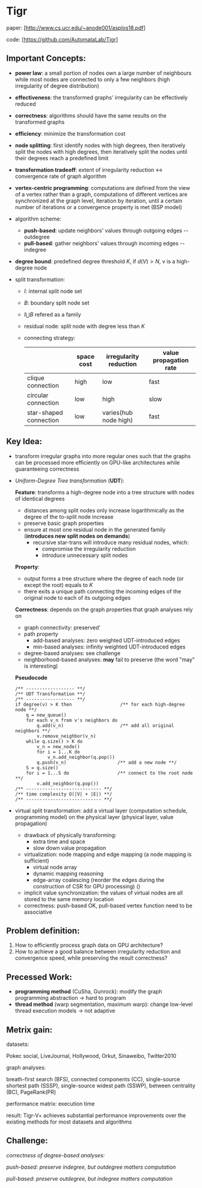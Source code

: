 # Tigr

paper: [<http://www.cs.ucr.edu/~anode001/asplos18.pdf>]

code: [<https://github.com/AutomataLab/Tigr>]

## Important Concepts:

*   **power law**: a small portion of nodes own a large number of neighbours while most nodes are connected to only a few neighbors (high irregularity of degree distribution)

*   **effectiveness**: the transformed graphs' irregularity can be effectively reduced

*   **correctness**: algorithms should have the same results on the transformed graphs

*   **efficiency**: minimize the transformation cost

*   **node splitting**: first identify nodes with high degrees, then iteratively split the nodes with high degrees, then iteratively split the nodes until their degrees reach a predefined limit

*   **transformation tradeoff**: extent of irregularity reduction <-> convergence rate of graph algorithm

*   **vertex-centric programming**: computations are defined from the view of a vertex rather than a graph, computations of different vertices are synchronized at the graph level, iteration by iteration, until a certain number of iterations or a convergence property is met (BSP model)

*   algorithm scheme:

    *    **push-based**: update neighbors' values through outgoing edges -- outdegree
    *    **pull-based**: gather neighbors' values through incoming edges -- indegree

*   **degree bound**: predefined degree threshold $K$, if $d(V) \gt N$, v is a high-degree node

*   split transformation:

    *   $I$: internal split node set

    *   $B$: boundary split node set

    *   $I \bigcup B$ refered as a family

    *   residual node: split node with degree less than $K$

    *   connecting strategy:

        |                        | space cost | irregularity reduction | value propagation rate |
        | ---------------------- | ---------- | ---------------------- | ---------------------- |
        | clique connection      | high       | low                    | fast                   |
        | circular connection    | low        | high                   | slow                   |
        | star-shaped connection | low        | varies(hub node high)  | fast                   |

## Key Idea:

*   transform irregular graphs into more regular ones such that the graphs can be processed more efficiently on GPU-like architectures while guaranteeing correctness

*   *Uniform-Degree Tree transformation* (**UDT**):

    **Feature**: transforms a high-degree node into a tree structure with nodes of identical degrees

    *   distances among split nodes only increase logarithmically as the degree of the to-split node increase
    *   preserve basic graph properties
    *   ensure at most one residual node in the generated family (**introduces new split nodes on demands**)
        *   recursive star-trans will introduce many residual nodes, which:
            *   compromise the irregularity reduction
            *   introduce unnecessary split nodes

    **Property**:

    *   output forms a tree structure where the degree of each node (or except the root) equals to $K$
    *   there exits a unique path connecting the incoming edges of the original node to each of its outgoing edges

    **Correctness**: depends on the graph properties that graph analyses rely on

    *   graph connectivity: preserved'
    *   path property
        *   add-based analyses: zero weighted UDT-introduced edges
        *   min-based analyses: infinity weighted UDT-introduced edges
    *   degree-based analyses: see challenge
    *   neighborhood-based analyses: **may** fail to preserve (the word "may" is interesting)

    **Pseudocode**

    ```pseudocode
    /** ------------------ **/
    /** UDT Transformation **/
    /** ------------------ **/
    if degree(v) > K then                  /** for each high-degree node **/
        q = new_queue()
        for each v_n from v's neighbors do
            q.add(v_n)                     /** add all original neighbors **/
            v.remove_neighbor(v_n)
        while q.size() > K do
            v_n = new_node()
            for i = 1...K do
                v_n.add_neighbor(q.pop())  
            q.push(v_n)                   /** add a new node **/
        S = q.size()
        for i = 1...S do                  /** connect to the root node **/
            v.add_neighbor(q.pop())
    /** ---------------------------- **/
    /** time complexity O(|V| + |E|) **/
    /** ---------------------------- **/
    ```



*   virtual split transformation: add a virtual layer (computation schedule, programming model) on the physical layer (physical layer, value propagation)
    *   drawback of physically transforming:
        *   extra time and space
        *   slow down value propagation
    *   virtualization: node mapping and edge mapping (a node mapping is sufficient)
        *   virtual node array
        *   dynamic mapping reasoning
        *   edge-array coalescing (reorder the edges during the construction of CSR for GPU processing) ()
    *   implicit value synchronization: the values of virtual nodes are all stored to the same memory location
    *   correctness: push-based OK, pull-based vertex function need to be associative

## Problem definition:

1.   How to efficiently process graph data on GPU architecture?
2.   How to achieve a good balance between irregularity reduction and convergence speed, while preserving the result correctness?

## Precessed Work:

*   **programming method** (CuSha, Gunrock): modify the graph programming abstraction -> hard to program
*   **thread method** (warp segmentation, maximum warp): change low-level thread execution models -> not adaptive

## Metrix gain:

datasets:

Pokec social, LiveJournal, Hollywood, Orkut, Sinaweibo, Twitter2010

graph analyses:

breath-first search (BFS), connected components (CC), single-source shortest path (SSSP), single-source widest path (SSWP), between centrality (BC), PageRank(PR)

performance matrix: execution time

result: Tigr-V+ achieves substantial performance improvements over the existing methods for most datasets and algorithms

## Challenge:

*correctness of degree-based analyses:*

*push-based: preserve indegree, but outdegree matters computation*

*pull-based: preserve outdegree, but indegree matters computation*





